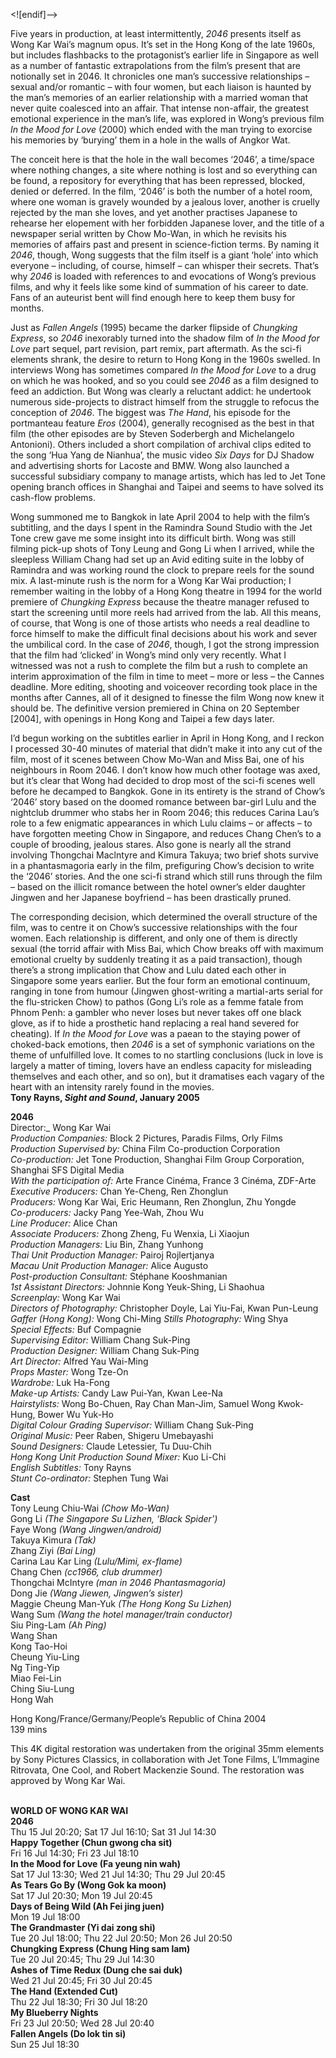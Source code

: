 <![endif]-->

Five years in production, at least intermittently, _2046_ presents itself as Wong Kar Wai’s magnum opus. It’s set in the Hong Kong of the late 1960s, but includes flashbacks to the protagonist’s earlier life in Singapore as well as a number of fantastic extrapolations from the film’s present that are notionally set in 2046. It chronicles one man’s successive relationships – sexual and/or romantic – with four women, but each liaison is haunted by the man’s memories of an earlier relationship with a married woman that never quite coalesced into an affair. That intense non-affair, the greatest emotional experience in the man’s life, was explored in Wong’s previous film _In the Mood for Love_ (2000) which ended with the man trying to exorcise his memories by ‘burying’ them in a hole in the walls of Angkor Wat.

The conceit here is that the hole in the wall becomes ‘2046’, a time/space where nothing changes, a site where nothing is lost and so everything can be found, a repository for everything that has been repressed, blocked, denied or deferred. In the film, ‘2046’ is both the number of a hotel room, where one woman is gravely wounded by a jealous lover, another is cruelly rejected by the man she loves, and yet another practises Japanese to rehearse her elopement with her forbidden Japanese lover, and the title of a newspaper serial written by Chow Mo-Wan, in which he revisits his memories of affairs past and present in science-fiction terms. By naming it _2046_, though, Wong suggests that the film itself is a giant ‘hole’ into which everyone – including, of course, himself – can whisper their secrets. That’s why _2046_ is loaded with references to and evocations of Wong’s previous films, and why it feels like some kind of summation of his career to date. Fans of an auteurist bent will find enough here to keep them busy for months.

Just as _Fallen Angels_ (1995) became the darker flipside of _Chungking Express_, so _2046_ inexorably turned into the shadow film of _In the Mood for Love_ part sequel, part revision, part remix, part aftermath. As the sci-fi elements shrank, the desire to return to Hong Kong in the 1960s swelled. In interviews Wong has sometimes compared _In the Mood for Love_ to a drug on which he was hooked, and so you could see _2046_ as a film designed to feed an addiction. But Wong was clearly a reluctant addict: he undertook numerous side-projects to distract himself from the struggle to refocus the conception of _2046_. The biggest was _The Hand_, his episode for the portmanteau feature _Eros_ (2004), generally recognised as the best in that film (the other episodes are by Steven Soderbergh and Michelangelo Antonioni). Others included a short compilation of archival clips edited to the song ‘Hua Yang de Nianhua’, the music video _Six Days_ for DJ Shadow and advertising shorts for Lacoste and BMW. Wong also launched a successful subsidiary company to manage artists, which has led to Jet Tone opening branch offices in Shanghai and Taipei and seems to have solved its cash-flow problems.

Wong summoned me to Bangkok in late April 2004 to help with the film’s subtitling, and the days I spent in the Ramindra Sound Studio with the Jet Tone crew gave me some insight into its difficult birth. Wong was still filming pick-up shots of Tony Leung and Gong Li when I arrived, while the sleepless William Chang had set up an Avid editing suite in the lobby of Ramindra and was working round the clock to prepare reels for the sound mix. A last-minute rush is the norm for a Wong Kar Wai production; I remember waiting in the lobby of a Hong Kong theatre in 1994 for the world premiere of _Chungking Express_ because the theatre manager refused to start the screening until more reels had arrived from the lab. All this means, of course, that Wong is one of those artists who needs a real deadline to force himself to make the difficult final decisions about his work and sever the umbilical cord. In the case of _2046_, though, I got the strong impression that the film had ‘clicked’ in Wong’s mind only very recently. What I witnessed was not a rush to complete the film but a rush to complete an interim approximation of the film in time to meet – more or less – the Cannes deadline. More editing, shooting and voiceover recording took place in the months after Cannes, all of it designed to finesse the film Wong now knew it should be. The definitive version premiered in China on 20 September [2004], with openings in Hong Kong and Taipei a few days later.

I’d begun working on the subtitles earlier in April in Hong Kong, and I reckon I processed 30-40 minutes of material that didn’t make it into any cut of the film, most of it scenes between Chow Mo-Wan and Miss Bai, one of his neighbours in Room 2046. I don’t know how much other footage was axed, but it’s clear that Wong had decided to drop most of the sci-fi scenes well before he decamped to Bangkok. Gone in its entirety is the strand of Chow’s ‘2046’ story based on the doomed romance between bar-girl Lulu and the nightclub drummer who stabs her in Room 2046; this reduces Carina Lau’s role to a few enigmatic appearances in which Lulu claims – or affects – to have forgotten meeting Chow in Singapore, and reduces Chang Chen’s to a couple of brooding, jealous stares. Also gone is nearly all the strand involving Thongchai Maclntyre and Kimura Takuya; two brief shots survive in a phantasmagoria early in the film, prefiguring Chow’s decision to write the ‘2046’ stories. And the one sci-fi strand which still runs through the film – based on the illicit romance between the hotel owner’s elder daughter Jingwen and her Japanese boyfriend – has been drastically pruned.

The corresponding decision, which determined the overall structure of the film, was to centre it on Chow’s successive relationships with the four women. Each relationship is different, and only one of them is directly sexual (the torrid affair with Miss Bai, which Chow breaks off with maximum emotional cruelty by suddenly treating it as a paid transaction), though there’s a strong implication that Chow and Lulu dated each other in Singapore some years earlier. But the four form an emotional continuum, ranging in tone from humour (Jingwen ghost-writing a martial-arts serial for the flu-stricken Chow) to pathos (Gong Li’s role as a femme fatale from Phnom Penh: a gambler who never loses but never takes off one black glove, as if to hide a prosthetic hand replacing a real hand severed for cheating). If _In the Mood for Love_ was a paean to the staying power of choked-back emotions, then _2046_ is a set of symphonic variations on the theme of unfulfilled love. It comes to no startling conclusions (luck in love is largely a matter of timing, lovers have an endless capacity for misleading themselves and each other, and so on), but it dramatises each vagary of the heart with an intensity rarely found in the movies.<br>
**Tony Rayns, _Sight and Sound_, January 2005**<br>

**2046**<br>
Director:_ Wong Kar Wai  
_Production Companies:_ Block 2 Pictures, Paradis Films, Orly Films  
_Production Supervised by:_ China Film Co-production Corporation  
_Co-production:_ Jet Tone Production, Shanghai Film Group Corporation, Shanghai SFS Digital Media  
_With the participation of:_ Arte France Cinéma,
France 3 Cinéma, ZDF-Arte  
_Executive Producers:_ Chan Ye-Cheng, Ren Zhonglun  
_Producers:_ Wong Kar Wai, Eric Heumann, Ren Zhonglun, Zhu Yongde  
_Co-producers:_ Jacky Pang Yee-Wah, Zhou Wu  
_Line Producer:_ Alice Chan  
_Associate Producers:_ Zhong Zheng, Fu Wenxia,
Li Xiaojun  
_Production Managers:_ Liu Bin, Zhang Yunhong  
_Thai Unit Production Manager:_ Pairoj Rojlertjanya  
_Macau Unit Production Manager:_ Alice Augusto  
_Post-production Consultant:_ Stéphane Kooshmanian  
_1st Assistant Directors:_ Johnnie Kong Yeuk-Shing,
Li Shaohua  
_Screenplay:_ Wong Kar Wai  
_Directors of Photography:_ Christopher Doyle,
Lai Yiu-Fai, Kwan Pun-Leung  
_Gaffer (Hong Kong):_ Wong Chi-Ming
_Stills Photography:_ Wing Shya  
_Special Effects:_ Buf Compagnie  
_Supervising Editor:_ William Chang Suk-Ping  
_Production Designer:_ William Chang Suk-Ping  
_Art Director:_ Alfred Yau Wai-Ming  
_Props Master:_ Wong Tze-On  
_Wardrobe:_ Luk Ha-Fong  
_Make-up Artists:_ Candy Law Pui-Yan, Kwan Lee-Na  
_Hairstylists:_ Wong Bo-Chuen, Ray Chan Man-Jim, Samuel Wong Kwok-Hung, Bower Wu Yuk-Ho  
_Digital Colour Grading Supervisor:_ William Chang Suk-Ping  
_Original Music:_ Peer Raben, Shigeru Umebayashi  
_Sound Designers:_ Claude Letessier, Tu Duu-Chih  
_Hong Kong Unit Production Sound Mixer:_ Kuo Li-Chi  
_English Subtitles:_ Tony Rayns  
_Stunt Co-ordinator:_ Stephen Tung Wai  

**Cast**<br>
Tony Leung Chiu-Wai _(Chow Mo-Wan)_  
Gong Li _(The Singapore Su Lizhen, ‘Black Spider’)_  
Faye Wong _(Wang Jingwen/android)_  
Takuya Kimura _(Tak)_  
Zhang Ziyi _(Bai Ling)_  
Carina Lau Kar Ling _(Lulu/Mimi, ex-flame)_  
Chang Chen _(cc1966, club drummer)_  
Thongchai McIntyre _(man in 2046 Phantasmagoria)_  
Dong Jie _(Wang Jiewen, Jingwen’s sister)_  
Maggie Cheung Man-Yuk _(The Hong Kong Su Lizhen)_  
Wang Sum _(Wang the hotel manager/train conductor)_  
Siu Ping-Lam _(Ah Ping)_  
Wang Shan  
Kong Tao-Hoi  
Cheung Yiu-Ling  
Ng Ting-Yip  
Miao Fei-Lin  
Ching Siu-Lung  
Hong Wah  

Hong Kong/France/Germany/People’s Republic of China 2004<br>
139 mins<br>

This 4K digital restoration was undertaken from the original 35mm elements by Sony Pictures Classics, in collaboration with Jet Tone Films, L’Immagine Ritrovata, One Cool, and Robert Mackenzie Sound. The restoration was approved by Wong Kar Wai.<br>
<br>

**WORLD OF WONG KAR WAI**<br>
**2046**<br>
Thu 15 Jul 20:20; Sat 17 Jul 16:10;  Sat 31 Jul 14:30<br>
**Happy Together (Chun gwong cha sit)**<br>
Fri 16 Jul 14:30; Fri 23 Jul 18:10<br>
**In the Mood for Love (Fa yeung nin wah)**<br>
Sat 17 Jul 13:30; Wed 21 Jul 14:30; Thu 29 Jul 20:45<br>
**As Tears Go By (Wong Gok ka moon)**<br>
Sat 17 Jul 20:30; Mon 19 Jul 20:45<br>
**Days of Being Wild (Ah Fei jing juen)**<br>
Mon 19 Jul 18:00<br>
**The Grandmaster (Yi dai zong shi)**<br>
Tue 20 Jul 18:00; Thu 22 Jul 20:50;  Mon 26 Jul 20:50<br>
**Chungking Express (Chung Hing sam lam)**<br>
Tue 20 Jul 20:45; Thu 29 Jul 14:30<br>
**Ashes of Time Redux (Dung che sai duk)**<br>
Wed 21 Jul 20:45; Fri 30 Jul 20:45<br>
**The Hand (Extended Cut)**<br>
Thu 22 Jul 18:30; Fri 30 Jul 18:20<br>
**My Blueberry Nights**<br>
Fri 23 Jul 20:50; Wed 28 Jul 20:40<br>
**Fallen Angels (Do lok tin si)**<br>
Sun 25 Jul 18:30<br>
<!--stackedit_data:
eyJoaXN0b3J5IjpbMTc1NDI2NjE2NSwxNzM0MzgwOTA2XX0=
-->